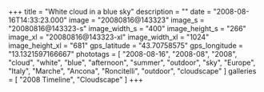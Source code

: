 +++
title = "White cloud in a blue sky"
description = ""
date = "2008-08-16T14:33:23.000"
image = "20080816@143323"
image_s = "20080816@143323-s"
image_width_s = "400"
image_height_s = "266"
image_xl = "20080816@143323-xl"
image_width_xl = "1024"
image_height_xl = "681"
gps_latitude = "43.70758575"
gps_longitude = "13.1321597166667"
phototags = [ "2008-08-16", "2008-08", "2008", "cloud", "white", "blue", "afternoon", "summer", "outdoor", "sky", "Europe", "Italy", "Marche", "Ancona", "Roncitelli", "outdoor", "cloudscape" ]
galleries = [ "2008 Timeline", "Cloudscape" ]
+++
